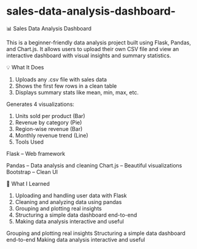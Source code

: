 # sales-data-analysis-dashboard-



📊 Sales Data Analysis Dashboard

This is a beginner-friendly data analysis project built using Flask, Pandas, and Chart.js. It allows users to upload their own CSV file and view an interactive dashboard with visual insights and summary statistics.

💡 What It Does

1) Uploads any .csv file with sales data
2) Shows the first few rows in a clean table
3) Displays summary stats like mean, min, max, etc.

Generates 4 visualizations:
1)  Units sold per product (Bar)
2) Revenue by category (Pie)
3) Region-wise revenue (Bar)
4) Monthly revenue trend (Line)
5) Tools Used

Flask – Web framework

Pandas – Data analysis and cleaning
Chart.js – Beautiful visualizations
Bootstrap – Clean UI

🎯 What I Learned

1) Uploading and handling user data with Flask
2) Cleaning and analyzing data using pandas
3) Grouping and plotting real insights
4) Structuring a simple data dashboard end-to-end
5) Making data analysis interactive and useful

Grouping and plotting real insights
Structuring a simple data dashboard end-to-end
Making data analysis interactive and useful
